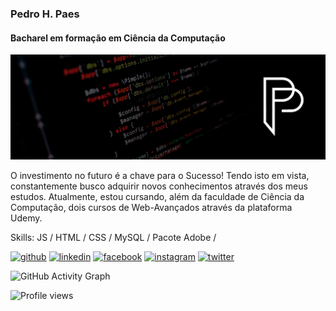 ### Pedro H. Paes
#### Bacharel em formação em Ciência da Computação
![Bacharel em formação em Ciência da Computação](https://raw.githubusercontent.com/PdrPaes/PdrPaes/main/capa.png)

O investimento no futuro é a chave para o Sucesso! Tendo isto em vista, constantemente busco adquirir novos conhecimentos através dos meus estudos. Atualmente, estou cursando, além da faculdade de Ciência da Computação, dois cursos de Web-Avançados através da plataforma Udemy.

Skills: JS / HTML / CSS / MySQL / Pacote Adobe / 



[<img src='https://cdn.jsdelivr.net/npm/simple-icons@3.0.1/icons/github.svg' alt='github' height='40' margin-left='40'>](https://github.com/PdrPaes)  [<img src='https://cdn.jsdelivr.net/npm/simple-icons@3.0.1/icons/linkedin.svg' alt='linkedin' height='40' margin-left='40'>](https://www.linkedin.com/in/pedrohenriquepaes/)  [<img src='https://cdn.jsdelivr.net/npm/simple-icons@3.0.1/icons/facebook.svg' alt='facebook' height='40' margin-left='40'>](https://www.facebook.com/PdrPaes)  [<img src='https://cdn.jsdelivr.net/npm/simple-icons@3.0.1/icons/instagram.svg' alt='instagram' height='40' margin-left='40'>](https://www.instagram.com/paes.pedro/)  [<img src='https://cdn.jsdelivr.net/npm/simple-icons@3.0.1/icons/twitter.svg' alt='twitter' height='40' margin-left='40'>](https://twitter.com/PdrPaeZ)

![GitHub Activity Graph](https://activity-graph.herokuapp.com/graph?username=PdrPaes)  

![Profile views](https://gpvc.arturio.dev/PdrPaes)  

